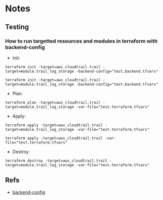 # Notes

## Testing

### How to run targetted resources and modules in terraform with backend-config

- Init:

```terraform init -target=aws_cloudtrail.trail -target=module.trail_log_storage -backend-config="test.backend.tfvars"```


```terraform init -target=aws_cloudtrail.trail -target=module.trail_log_storage -backend-config="test.backend.tfvars"```

- Plan:

```terraform plan -target=aws_cloudtrail.trail -target=module.trail_log_storage -var-file="test.terraform.tfvars"```

- Apply:
  
```terraform apply -target=aws_cloudtrail.trail -target=module.trail_log_storage -var-file="test.terraform.tfvars"```

```terraform apply -target=aws_cloudtrail.trail -var-file="test.terraform.tfvars"```

- Destroy:
  
```terraform destroy -target=aws_cloudtrail.trail -target=module.trail_log_storage -var-file="test.terraform.tfvars"```

## Refs

- [backend-config](https://developer.hashicorp.com/terraform/language/settings/backends/configuration)
